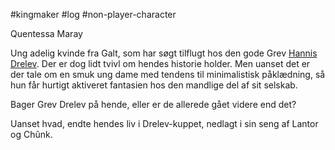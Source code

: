 #kingmaker #log #non-player-character

Quentessa Maray
Ung adelig kvinde fra Galt, som har søgt tilflugt hos den gode Grev [Hannis Drelev](Hannis%20Drelev.md). Der er dog lidt tvivl om hendes historie holder. Men uanset det er der tale om en smuk ung dame med tendens til minimalistisk påklædning, så hun får hurtigt aktiveret fantasien hos den mandlige del af sit selskab.
Bager Grev Drelev på hende, eller er de allerede gået videre end det?
Uanset hvad, endte hendes liv i Drelev-kuppet, nedlagt i sin seng af Lantor og Chûnk.
